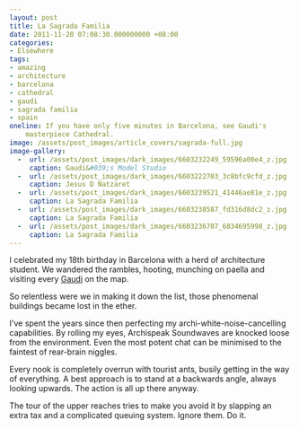```yaml
---
layout: post
title: La Sagrada Familia
date: 2011-11-20 07:08:30.000000000 +08:00
categories:
- Elsewhere
tags:
- amazing
- architecture
- barcelona
- cathedral
- gaudi
- sagrada familia
- spain
oneline: If you have only five minutes in Barcelona, see Gaudi's
    masterpiece Cathedral.
image: /assets/post_images/article_covers/sagrada-full.jpg
image-gallery:
  -  url: /assets/post_images/dark_images/6603232249_59596a00e4_z.jpg
     caption: Gaudi&#039;s Model Studio
  -  url: /assets/post_images/dark_images/6603222703_3c8bfc9cfd_z.jpg
     caption: Jesus D Natzaret
  -  url: /assets/post_images/dark_images/6603239521_41446ae81e_z.jpg
     caption: La Sagrada Familia
  -  url: /assets/post_images/dark_images/6603238587_fd316d8dc2_z.jpg
     caption: La Sagrada Familia
  -  url: /assets/post_images/dark_images/6603236707_6834695998_z.jpg
     caption: La Sagrada Familia
---
```

I celebrated my 18th birthday in Barcelona with a herd of architecture student. We wandered the rambles, hooting, munching on paella and visiting every <a href="http://en.wikipedia.org/wiki/Antoni_Gaud%C3%AD">Gaudi</a> on the map.

So relentless were we in making it down the list, those phenomenal buildings became lost in the ether.

I've spent the years since then perfecting my archi-white-noise-cancelling capabilities. By rolling my eyes, Archispeak Soundwaves are knocked loose from the environment. Even the most potent chat can be minimised to the faintest of rear-brain niggles.

Every nook is completely overrun with tourist ants, busily getting in the way of everything. A best approach is to stand at a backwards angle, always looking upwards. The action is all up there anyway.

The tour of the upper reaches tries to make you avoid it by slapping an extra tax and a complicated queuing system. Ignore them. Do it.